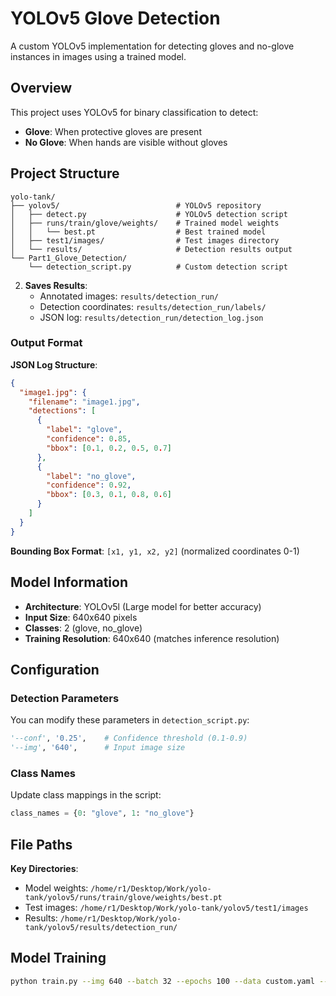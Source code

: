 # YOLOv5 Glove Detection

A custom YOLOv5 implementation for detecting gloves and no-glove instances in images using a trained model.

## Overview

This project uses YOLOv5 for binary classification to detect:
- **Glove**: When protective gloves are present
- **No Glove**: When hands are visible without gloves

## Project Structure

```
yolo-tank/
├── yolov5/                          # YOLOv5 repository
│   ├── detect.py                    # YOLOv5 detection script
│   ├── runs/train/glove/weights/    # Trained model weights
│   │   └── best.pt                  # Best trained model
│   ├── test1/images/                # Test images directory
│   └── results/                     # Detection results output
└── Part1_Glove_Detection/
    └── detection_script.py          # Custom detection script
```


2. **Saves Results**:
   - Annotated images: `results/detection_run/`
   - Detection coordinates: `results/detection_run/labels/`
   - JSON log: `results/detection_run/detection_log.json`

### Output Format

**JSON Log Structure**:
```json
{
  "image1.jpg": {
    "filename": "image1.jpg",
    "detections": [
      {
        "label": "glove",
        "confidence": 0.85,
        "bbox": [0.1, 0.2, 0.5, 0.7]
      },
      {
        "label": "no_glove",
        "confidence": 0.92,
        "bbox": [0.3, 0.1, 0.8, 0.6]
      }
    ]
  }
}
```

**Bounding Box Format**: `[x1, y1, x2, y2]` (normalized coordinates 0-1)

## Model Information

- **Architecture**: YOLOv5l (Large model for better accuracy)
- **Input Size**: 640x640 pixels
- **Classes**: 2 (glove, no_glove)
- **Training Resolution**: 640x640 (matches inference resolution)

## Configuration

### Detection Parameters

You can modify these parameters in `detection_script.py`:

```python
'--conf', '0.25',    # Confidence threshold (0.1-0.9)
'--img', '640',      # Input image size
```

### Class Names

Update class mappings in the script:
```python
class_names = {0: "glove", 1: "no_glove"}
```

## File Paths

**Key Directories**:
- Model weights: `/home/r1/Desktop/Work/yolo-tank/yolov5/runs/train/glove/weights/best.pt`
- Test images: `/home/r1/Desktop/Work/yolo-tank/yolov5/test1/images`
- Results: `/home/r1/Desktop/Work/yolo-tank/yolov5/results/detection_run/`


## Model Training


```bash
python train.py --img 640 --batch 32 --epochs 100 --data custom.yaml --weights yolov5l.pt
```

